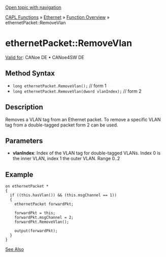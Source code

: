 [Open topic with navigation](../../../../../CANoeDEFamily.htm#Topics/CAPLFunctions/IP/Methods/CAPLfunctionRemoveVlan.md)

[CAPL Functions](../../CAPLfunctions.md) » [Ethernet](../CAPLEthernetStartPage.md) » [Function Overview](../CAPLfunctionsIPOverview.md) » ethernetPacket::RemoveVlan

# ethernetPacket::RemoveVlan

[Valid for](../../../Shared/FeatureAvailability.md): CANoe DE • CANoe4SW DE

## Method Syntax

- `long ethernetPacket.RemoveVlan();` // form 1
- `long ethernetPacket.RemoveVlan(dword vlanIndex);` // form 2

## Description

Removes a VLAN tag from an Ethernet packet. To remove a specific VLAN tag from a double-tagged packet form 2 can be used.

## Parameters

- **vlanIndex**: Index of the VLAN tag for double-tagged VLANs. Index 0 is the inner VLAN, index 1 the outer VLAN. Range 0..2

## Example

```plaintext
on ethernetPacket *
{
  if ((this.hasVlan()) && (this.msgChannel == 1))
  {
    ethernetPacket forwardPkt;

    forwardPkt = this;
    forwardPkt.msgChannel = 2;
    forwardPkt.RemoveVlan();

    output(forwardPkt);
  }
}
```

[See Also](javascript:void(0);)
